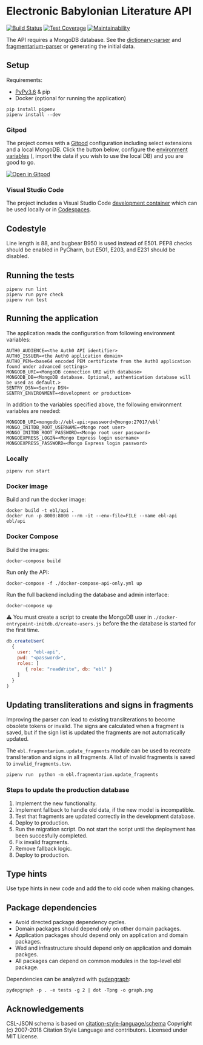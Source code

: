 # Electronic Babylonian Literature API

[![Build Status](https://travis-ci.com/ElectronicBabylonianLiterature/ebl-api.svg?branch=master)](https://travis-ci.com/ElectronicBabylonianLiterature/ebl-api)
[![Test Coverage](https://api.codeclimate.com/v1/badges/63fd8d8e40b2066cb42b/test_coverage)](https://codeclimate.com/github/ElectronicBabylonianLiterature/ebl-api/test_coverage)
[![Maintainability](https://api.codeclimate.com/v1/badges/63fd8d8e40b2066cb42b/maintainability)](https://codeclimate.com/github/ElectronicBabylonianLiterature/ebl-api/maintainability)

The API requires a MongoDB database. See the
[dictionary-parser](https://github.com/ElectronicBabylonianLiterature/dictionary-parser)
and
[fragmentarium-parser](https://github.com/ElectronicBabylonianLiterature/fragmentarium-parser)
or generating the initial data.

## Setup

Requirements:

- [PyPy3.6](https://www.pypy.org) & pip
- Docker (optional for running the application)

```shell script
pip install pipenv
pipenv install --dev
```

### Gitpod

The project comes with a [Gitpod](https://www.gitpod.io) configuration including
select extensions and a local MongoDB. Click the button below, configure the
[environment variables](https://www.gitpod.io/docs/environment-variables/)
(, import the data if you wish to use the local DB) and you are good to go.

[![Open in Gitpod](https://gitpod.io/button/open-in-gitpod.svg)](https://gitpod.io/#https://github.com/ElectronicBabylonianLiterature/ebl-api)

### Visual Studio Code

The project includes a Visual Studio Code
[development container](https://code.visualstudio.com/docs/remote/containers) which
can be used locally or in
[Codespaces](https://code.visualstudio.com/docs/remote/codespaces).

## Codestyle

Line length is 88, and bugbear B950 is used instead of E501.
PEP8 checks should be enabled in PyCharm, but E501, E203, and E231 should be
disabled.

## Running the tests

```shell script
pipenv run lint
pipenv run pyre check
pipenv run test
```

## Running the application

The application reads the configuration from following environment variables:

 ```dotenv
AUTH0_AUDIENCE=<the Auth0 API identifier>
AUTH0_ISSUER=<the Auth0 application domain>
AUTH0_PEM=<base64 encoded PEM certificate from the Auth0 application found under advanced settings>
MONGODB_URI=<MongoDB connection URI with database>
MONGODB_DB=<MongoDB database. Optional, authentication database will be used as default.>
SENTRY_DSN=<Sentry DSN>
SENTRY_ENVIRONMENT=<development or production>
```

In addition to the variables specified above, the following environment
variables are needed:

```dotenv
MONGODB_URI=mongodb://ebl-api:<password>@mongo:27017/ebl`
MONGO_INITDB_ROOT_USERNAME=<Mongo root user>
MONGO_INITDB_ROOT_PASSWORD=<Mongo root user password>
MONGOEXPRESS_LOGIN=<Mongo Express login username>
MONGOEXPRESS_PASSWORD=<Mongo Express login password>
```

### Locally

```shell script
pipenv run start
```

### Docker image

Build and run the docker image:

```shell script
docker build -t ebl/api .
docker run -p 8000:8000 --rm -it --env-file=FILE --name ebl-api ebl/api
```

### Docker Compose

Build the images:

```shell script
docker-compose build
```

Run only the API:

```shell script
docker-compose -f ./docker-compose-api-only.yml up
```

Run the full backend including the database and admin interface:

```shell script
docker-compose up
```

⚠️ You must create a script to create the MongoDB user in
`./docker-entrypoint-initdb.d/create-users.js` before the
the database is started for the first time.

```javascript
db.createUser(
  {
    user: "ebl-api",
    pwd: "<password>",
    roles: [
       { role: "readWrite", db: "ebl" }
    ]
  }
)
```

## Updating transliterations and signs in fragments

Improving the parser can lead to existing transliterations to become obsolete
tokens or invalid. The signs are calculated when a fragment is saved,
but if the sign list is updated the fragments are not automatically updated.

The `ebl.fragmentarium.update_fragments` module can be used to recreate
transliteration and signs in all fragments. A list of invalid fragments is
saved to `invalid_fragments.tsv`.

```shell script
pipenv run  python -m ebl.fragmentarium.update_fragments
```

### Steps to update the production database

1) Implement the new functionality.
2) Implement fallback to handle old data, if the new model is incompatible.
3) Test that fragments are updated correctly in the development database.
4) Deploy to production.
5) Run the migration script. Do not start the script until the deployment has been succesfully completed.
6) Fix invalid fragments.
7) Remove fallback logic.
8) Deploy to production.

## Type hints

Use type hints in new code and add the to old code when making changes.

## Package dependencies

- Avoid directed package dependency cycles.
- Domain packages should depend only on other domain packages.
- Application packages should depend only on application and domain packages.
- Wed and infrastructure should depend only on application and domain packges.
- All packages can depend on common modules in the top-level ebl package.

Dependencies can be analyzed with
[pydepgraph](https://github.com/stefano-maggiolo/pydepgraph):

```shell script
pydepgraph -p . -e tests -g 2 | dot -Tpng -o graph.png
```

## Acknowledgements

CSL-JSON schema is based on
[citation-style-language/schema](https://github.com/citation-style-language/schema)
Copyright (c) 2007-2018 Citation Style Language and contributors.
Licensed under MIT License.
